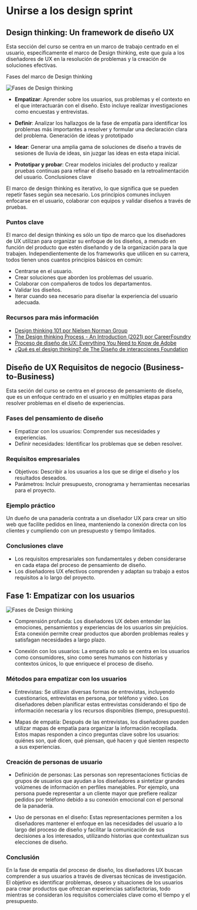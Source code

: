 # Unirse a los design sprint

## Design thinking: Un framework de diseño UX


Esta sección del curso se centra en un marco de trabajo centrado en el usuario, específicamente el marco de Design thinking, este que guía a los diseñadores de UX en la resolución de problemas y la creación de soluciones efectivas.

Fases del marco de Design thinking

![Fases de Design thinking](https://d3c33hcgiwev3.cloudfront.net/imageAssetProxy.v1/GG-UjxAJTjqvlI8QCc46CA_56b42a56f7534b9d80437b91462f53d8_UX_C1_M2_L2_R1_C-01.png?expiry=1755820800000&hmac=RyBboFucHLqZ0dFDg7DK2jzMVNad2Lh3Z6Fj4NZ3-Gc)


- **Empatizar**: Aprender sobre los usuarios, sus problemas y el contexto en el que interactuarán con el diseño. Esto incluye realizar investigaciones como encuestas y entrevistas.

- **Definir**: Analizar los hallazgos de la fase de empatía para identificar los problemas más importantes a resolver y formular una declaración clara del problema.
Generación de ideas y prototipado

- **Idear**: Generar una amplia gama de soluciones de diseño a través de sesiones de lluvia de ideas, sin juzgar las ideas en esta etapa inicial.
- **Prototipar y probar**: Crear modelos iniciales del producto y realizar pruebas continuas para refinar el diseño basado en la retroalimentación del usuario.
Conclusiones clave

El marco de design thinking es iterativo, lo que significa que se pueden repetir fases según sea necesario.
Los principios comunes incluyen enfocarse en el usuario, colaborar con equipos y validar diseños a través de pruebas.

### Puntos clave

El marco del design thinking es sólo un tipo de marco que los diseñadores de UX utilizan para organizar su enfoque de los diseños, a menudo en función del producto que estén diseñando y de la organización para la que trabajen. Independientemente de los frameworks que utilicen en su carrera, todos tienen unos cuantos principios básicos en común:

- Centrarse en el usuario.
- Crear soluciones que aborden los problemas del usuario.
- Colaborar con compañeros de todos los departamentos.
- Validar los diseños.
- Iterar cuando sea necesario para diseñar la experiencia del usuario adecuada.

### Recursos para más información

- [Design thinking 101 por Nielsen Norman Group](https://www.youtube.com/watch?v=6lmvCqvmjfE)
- [The Design thinking Process - An Introduction (2021) por CareerFoundry](https://www.youtube.com/watch?v=Tvu34s8iMZw)
- [Proceso de diseño de UX: Everything You Need to Know de Adobe](https://xd.adobe.com/ideas/guides/ux-design-process-steps/)
- [¿Qué es el design thinking? de The Diseño de interacciones Foundation](https://www.interaction-design.org/literature/topics/design-thinking)

## Diseño de UX Requisitos de negocio (Business-to-Business)

Esta seción del curso se centra en el proceso de pensamiento de diseño, que es un enfoque centrado en el usuario y en múltiples etapas para resolver problemas en el diseño de experiencias.

### Fases del pensamiento de diseño

- Empatizar con los usuarios: Comprender sus necesidades y experiencias.
- Definir necesidades: Identificar los problemas que se deben resolver.

### Requisitos empresariales

- Objetivos: Describir a los usuarios a los que se dirige el diseño y los resultados deseados.
- Parámetros: Incluir presupuesto, cronograma y herramientas necesarias para el proyecto.

### Ejemplo práctico

Un dueño de una panadería contrata a un diseñador UX para crear un sitio web que facilite pedidos en línea, manteniendo la conexión directa con los clientes y cumpliendo con un presupuesto y tiempo limitados.

### Conclusiones clave

- Los requisitos empresariales son fundamentales y deben considerarse en cada etapa del proceso de pensamiento de diseño.
- Los diseñadores UX efectivos comprenden y adaptan su trabajo a estos requisitos a lo largo del proyecto.

## Fase 1: Empatizar con los usuarios

![Fases de Design thinking](https://d3c33hcgiwev3.cloudfront.net/imageAssetProxy.v1/GG-UjxAJTjqvlI8QCc46CA_56b42a56f7534b9d80437b91462f53d8_UX_C1_M2_L2_R1_C-01.png?expiry=1755820800000&hmac=RyBboFucHLqZ0dFDg7DK2jzMVNad2Lh3Z6Fj4NZ3-Gc)

- Comprensión profunda: Los diseñadores UX deben entender las emociones, pensamientos y experiencias de los usuarios sin prejuicios. Esta conexión permite crear productos que aborden problemas reales y satisfagan necesidades a largo plazo.

- Conexión con los usuarios: La empatía no solo se centra en los usuarios como consumidores, sino como seres humanos con historias y contextos únicos, lo que enriquece el proceso de diseño.

### Métodos para empatizar con los usuarios

- Entrevistas: Se utilizan diversas formas de entrevistas, incluyendo cuestionarios, entrevistas en persona, por teléfono y video. Los diseñadores deben planificar estas entrevistas considerando el tipo de información necesaria y los recursos disponibles (tiempo, presupuesto).

- Mapas de empatía: Después de las entrevistas, los diseñadores pueden utilizar mapas de empatía para organizar la información recopilada. Estos mapas responden a cinco preguntas clave sobre los usuarios: quiénes son, qué dicen, qué piensan, qué hacen y qué sienten respecto a sus experiencias.

### Creación de personas de usuario

- Definición de personas: Las personas son representaciones ficticias de grupos de usuarios que ayudan a los diseñadores a sintetizar grandes volúmenes de información en perfiles manejables. Por ejemplo, una persona puede representar a un cliente mayor que prefiere realizar pedidos por teléfono debido a su conexión emocional con el personal de la panadería.

- Uso de personas en el diseño: Estas representaciones permiten a los diseñadores mantener el enfoque en las necesidades del usuario a lo largo del proceso de diseño y facilitar la comunicación de sus decisiones a los interesados, utilizando historias que contextualizan sus elecciones de diseño.

### Conclusión

En la fase de empatía del proceso de diseño, los diseñadores UX buscan comprender a sus usuarios a través de diversas técnicas de investigación. El objetivo es identificar problemas, deseos y situaciones de los usuarios para crear productos que ofrezcan experiencias satisfactorias, todo mientras se consideran los requisitos comerciales clave como el tiempo y el presupuesto.